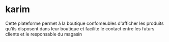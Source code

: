 # karim
Cette plateforme permet à la boutique confomeubles d'afficher les produits qu'ils disposent dans leur boutique et facilite le contact entre les futurs clients et le responsable du magasin
